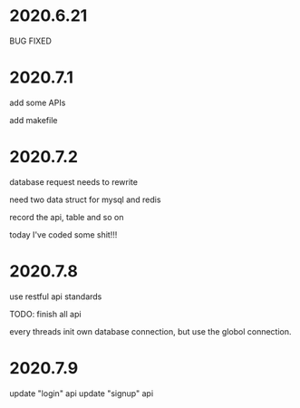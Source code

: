 

# 2020.6.21
BUG FIXED

# 2020.7.1
add some APIs

add makefile


# 2020.7.2

database request needs to rewrite

need two data struct for mysql and redis

record the api, table and so on

today I've coded some shit!!!

# 2020.7.8

use restful api standards

TODO: 
finish all api

every threads init own database connection, but use the globol connection. 

# 2020.7.9
update "login" api
update "signup" api
